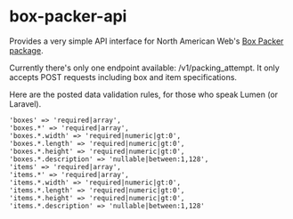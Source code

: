 # box-packer-api

Provides a very simple API interface for North American Web's 
[Box Packer package](https://github.com/north-american-web/box-packer).

Currently there's only one endpoint available: /v1/packing_attempt. It only accepts POST requests including box and item
specifications. 

Here are the posted data validation rules, for those who speak Lumen (or Laravel).
~~~~
'boxes' => 'required|array',
'boxes.*' => 'required|array',
'boxes.*.width' => 'required|numeric|gt:0',
'boxes.*.length' => 'required|numeric|gt:0',
'boxes.*.height' => 'required|numeric|gt:0',
'boxes.*.description' => 'nullable|between:1,128',
'items' => 'required|array',
'items.*' => 'required|array',
'items.*.width' => 'required|numeric|gt:0',
'items.*.length' => 'required|numeric|gt:0',
'items.*.height' => 'required|numeric|gt:0',
'items.*.description' => 'nullable|between:1,128'
~~~~